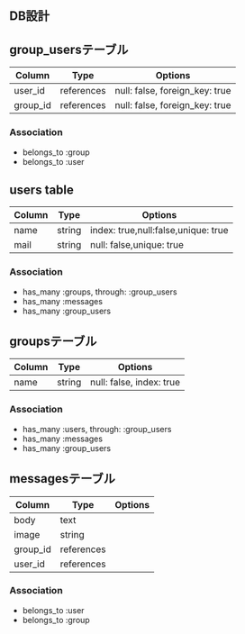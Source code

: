## DB設計

## group_usersテーブル

|Column|Type|Options|
|------|----|-------|
|user_id|references|null: false, foreign_key: true|
|group_id|references|null: false, foreign_key: true|

### Association
- belongs_to :group
- belongs_to :user

## users table

|Column|Type|Options|
|------|----|-------|
|name|string|index: true,null:false,unique: true|
|mail|string|null: false,unique: true|

### Association
- has_many :groups, through: :group_users
- has_many :messages
- has_many :group_users

## groupsテーブル

|Column|Type|Options|
|------|----|-------|
|name|string|null: false, index: true|

### Association
- has_many :users, through: :group_users
- has_many :messages
- has_many :group_users

## messagesテーブル

|Column|Type|Options|
|------|----|-------|
|body|text||
|image|string||
|group_id|references||null: false, foreign_key: true|
|user_id|references||null: false, foreign_key: true|

### Association
- belongs_to :user
- belongs_to :group